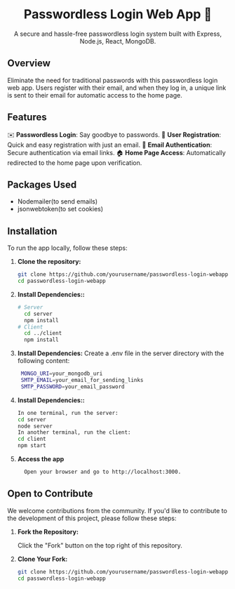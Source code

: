 <div align="center">
  <h1>Passwordless Login Web App 🚀</h1>
  <p>
    A secure and hassle-free passwordless login system built with Express, Node.js, React, MongoDB.
  </p>
</div>

## Overview

Eliminate the need for traditional passwords with this passwordless login web app. Users register with their email, and when they log in, a unique link is sent to their email for automatic access to the home page.

## Features

✉️ **Passwordless Login**: Say goodbye to passwords.
📝 **User Registration**: Quick and easy registration with just an email.
💌 **Email Authentication**: Secure authentication via email links.
🏠 **Home Page Access**: Automatically redirected to the home page upon verification.

## Packages  Used

- Nodemailer(to send emails)
- jsonwebtoken(to set cookies)

## Installation

To run the app locally, follow these steps:

1. **Clone the repository:**

   ```sh
   git clone https://github.com/yourusername/passwordless-login-webapp.git
   cd passwordless-login-webapp

2. **Install Dependencies::**
   ```sh
   # Server
     cd server
     npm install
   # Client
     cd ../client
     npm install
3. **Install Dependencies:**
   Create a .env file in the server directory with the following content:
   ```sh
    MONGO_URI=your_mongodb_uri
    SMTP_EMAIL=your_email_for_sending_links
    SMTP_PASSWORD=your_email_password
4. **Install Dependencies::**
   ```sh
   In one terminal, run the server:
   cd server
   node server
   In another terminal, run the client:
   cd client
   npm start
5. **Access the app**
   ```sh
     Open your browser and go to http://localhost:3000.

## Open to Contribute

We welcome contributions from the community. If you'd like to contribute to the development of this project, please follow these steps:

1. **Fork the Repository:**

   Click the "Fork" button on the top right of this repository.

2. **Clone Your Fork:**

   ```sh
   git clone https://github.com/yourusername/passwordless-login-webapp.git
   cd passwordless-login-webapp
